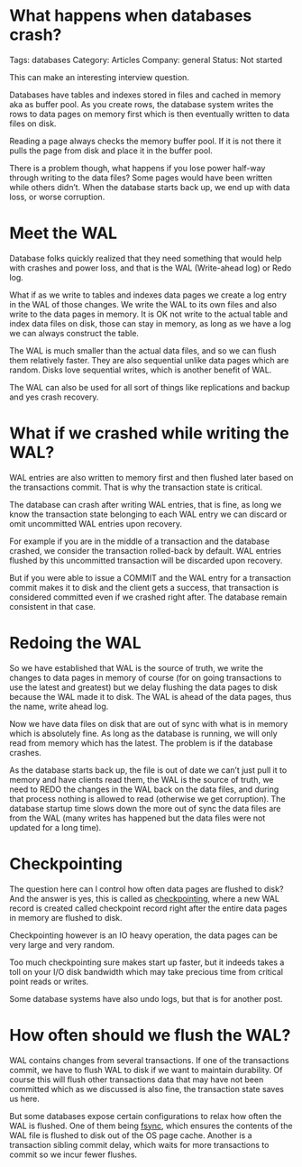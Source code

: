 # What happens when databases crash?

Tags: databases
Category: Articles
Company: general
Status: Not started

This can make an interesting interview question.

Databases have tables and indexes stored in files and cached in memory aka as buffer pool. As you create rows, the database system writes the rows to data pages on memory first which is then eventually written to data files on disk.

Reading a page always checks the memory buffer pool. If it is not there it pulls the page from disk and place it in the buffer pool.

There is a problem though, what happens if you lose power half-way through writing to the data files? Some pages would have been written while others didn’t. When the database starts back up, we end up with data loss, or worse corruption.

# **Meet the WAL**

Database folks quickly realized that they need something that would help with crashes and power loss, and that is the WAL (Write-ahead log) or Redo log.

What if as we write to tables and indexes data pages we create a log entry in the WAL of those changes. We write the WAL to its own files and also write to the data pages in memory. It is OK not write to the actual table and index data files on disk, those can stay in memory, as long as we have a log we can always construct the table.

The WAL is much smaller than the actual data files, and so we can flush them relatively faster. They are also sequential unlike data pages which are random. Disks love sequential writes, which is another benefit of WAL.

The WAL can also be used for all sort of things like replications and backup and yes crash recovery.

# **What if we crashed while writing the WAL?**

WAL entries are also written to memory first and then flushed later based on the transactions commit. That is why the transaction state is critical.

The database can crash after writing WAL entries, that is fine, as long we know the transaction state belonging to each WAL entry we can discard or omit uncommitted WAL entries upon recovery.

For example if you are in the middle of a transaction and the database crashed, we consider the transaction rolled-back by default. WAL entries flushed by this uncommitted transaction will be discarded upon recovery.

But if you were able to issue a COMMIT and the WAL entry for a transaction commit makes it to disk and the client gets a success, that transaction is considered committed even if we crashed right after. The database remain consistent in that case.

# **Redoing the WAL**

So we have established that WAL is the source of truth, we write the changes to data pages in memory of course (for on going transactions to use the latest and greatest) but we delay flushing the data pages to disk because the WAL made it to disk. The WAL is ahead of the data pages, thus the name, write ahead log.

Now we have data files on disk that are out of sync with what is in memory which is absolutely fine. As long as the database is running, we will only read from memory which has the latest. The problem is if the database crashes.

As the database starts back up, the file is out of date we can’t just pull it to memory and have clients read them, the WAL is the source of truth, we need to REDO the changes in the WAL back on the data files, and during that process nothing is allowed to read (otherwise we get corruption). The database startup time slows down the more out of sync the data files are from the WAL (many writes has happened but the data files were not updated for a long time).

# **Checkpointing**

The question here can I control how often data pages are flushed to disk? And the answer is yes, this is called as [checkpointing](https://www.postgresql.org/docs/current/sql-checkpoint.html), where a new WAL record is created called checkpoint record right after the entire data pages in memory are flushed to disk.

Checkpointing however is an IO heavy operation, the data pages can be very large and very random.

Too much checkpointing sure makes start up faster, but it indeeds takes a toll on your I/O disk bandwidth which may take precious time from critical point reads or writes.

Some database systems have also undo logs, but that is for another post.

# **How often should we flush the WAL?**

WAL contains changes from several transactions. If one of the transactions commit, we have to flush WAL to disk if we want to maintain durability. Of course this will flush other transactions data that may have not been committed which as we discussed is also fine, the transaction state saves us here.

But some databases expose certain configurations to relax how often the WAL is flushed. One of them being [fsync](https://x.com/hnasr/status/1661701014700048385), which ensures the contents of the WAL file is flushed to disk out of the OS page cache. Another is a transaction sibling commit delay, which waits for more transactions to commit so we incur fewer flushes.